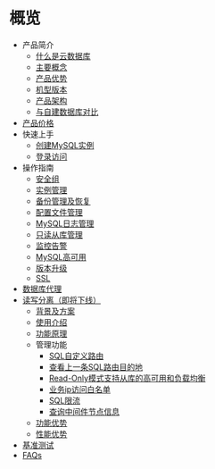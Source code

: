 
# 概览

* 产品简介
    * [什么是云数据库](/udb-mysql/product/concepts)
    * [主要概念](/udb-mysql/product/Terminology)
    * [产品优势](/udb-mysql/product/superiority)
    * [机型版本](/udb-mysql/product/version)
    * [产品架构](/udb-mysql/product/architecture)
    * [与自建数据库对比](/udb-mysql/product/difference)
* [产品价格](/udb-mysql/price)
* 快速上手
    * [创建MySQL实例](/udb-mysql/quick/create)
    * [登录访问](/udb-mysql/quick/login)
* 操作指南
    * [安全组](/udb-mysql/guide/secgrp)
    * [实例管理](/udb-mysql/guide/instance)
    * [备份管理及恢复](/udb-mysql/guide/backup)
    * [配置文件管理](/udb-mysql/guide/config)
    * [MySQL日志管理](/udb-mysql/guide/log)
    * [只读从库管理](/udb-mysql/guide/slave)
    * [监控告警](/udb-mysql/guide/monitor)
    * [MySQL高可用](/udb-mysql/guide/ha)
    * [版本升级](/udb-mysql/guide/version)
    * [SSL](/udb-mysql/guide/ssl)
* [数据库代理](/udb-mysql/udb-proxy/udb-proxy)
* [读写分离（即将下线）](/udb-mysql/rwrouter/rwrouter)
    * [背景及方案](/udb-mysql/rwrouter/scheme)
    * [使用介绍](/udb-mysql/rwrouter/guide)
    * [功能原理](/udb-mysql/rwrouter/theory)
    * 管理功能
        * [SQL自定义路由](/udb-mysql/rwrouter/manage/sql)
        * [查看上一条SQL路由目的地](/udb-mysql/rwrouter/manage/destination)
        * [Read-Only模式支持从库的高可用和负载均衡](/udb-mysql/rwrouter/manage/read)
        * [业务ip访问白名单](/udb-mysql/rwrouter/manage/access)
        * [SQL限流](/udb-mysql/rwrouter/manage/hwm)
        * [查询中间件节点信息](/udb-mysql/rwrouter/manage/nodes)
    * [功能优势](/udb-mysql/rwrouter/superiority)
    * [性能优势](/udb-mysql/rwrouter/performance)
* [基准测试](/udb-mysql/test)
* [FAQs](/udb-mysql/faqs)
  
